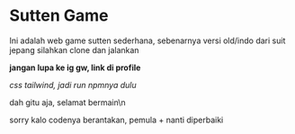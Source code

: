 # Sutten Game
Ini adalah web game sutten sederhana, sebenarnya versi old/indo dari suit jepang
silahkan clone dan jalankan


**jangan lupa ke ig gw, link di profile**


_css tailwind, jadi run npmnya dulu_


dah gitu aja, selamat bermain\n





sorry kalo codenya berantakan, pemula + nanti diperbaiki
